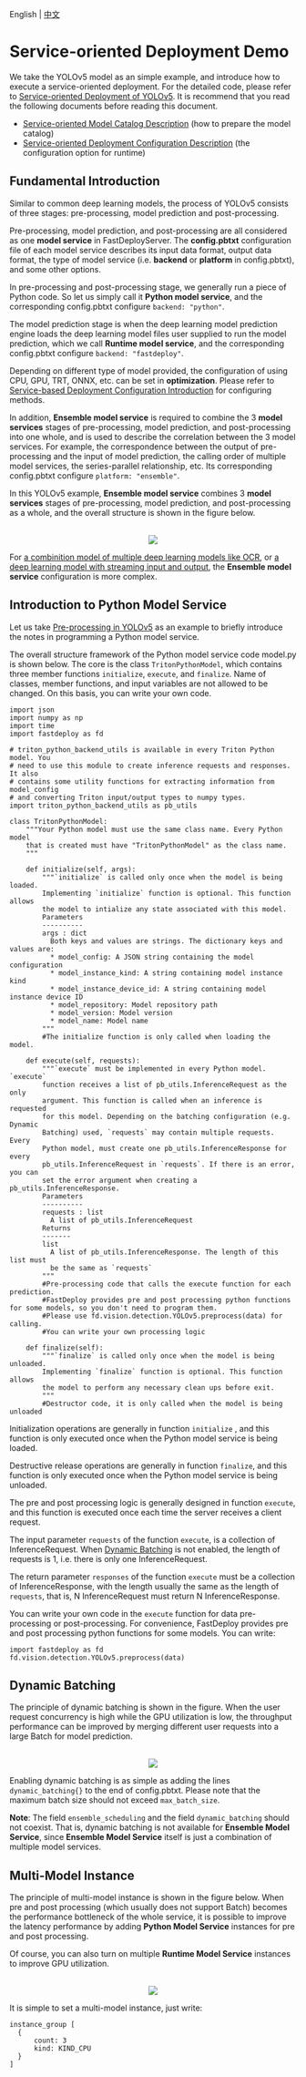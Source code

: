 English | [中文](../zh_CN/demo.md)
# Service-oriented Deployment Demo
We take the YOLOv5 model as an simple example, and introduce how to execute a service-oriented deployment. For the detailed code, please refer to [Service-oriented Deployment of YOLOv5](../../../examples/vision/detection/yolov5/serving). It is recommend that you read the following documents before reading this document.
- [Service-oriented Model Catalog Description](model_repository-en.md) (how to prepare the model catalog)
- [Service-oriented Deployment Configuration Description](model_configuration-en.md) (the configuration option for runtime)

## Fundamental Introduction
Similar to common deep learning models, the process of YOLOv5 consists of three stages: pre-processing, model prediction and post-processing.

Pre-processing, model prediction, and post-processing are all considered as one **model service** in FastDeployServer. The **config.pbtxt** configuration file of each model service describes its input data format, output data format, the type of model service (i.e. **backend** or **platform** in config.pbtxt), and some other options.

In pre-processing and post-processing stage, we generally run a piece of Python code. So let us simply call it **Python model service**, and the corresponding config.pbtxt configure `backend: "python"`.

The model prediction stage is when the deep learning model prediction engine loads the deep learning model files user supplied to run the model prediction, which we call **Runtime model service**, and the corresponding config.pbtxt configure `backend: "fastdeploy"`.

Depending on different type of model provided, the configuration of using CPU, GPU, TRT, ONNX, etc. can be set in **optimization**. Please refer to [Service-based Deployment Configuration Introduction](model_configuration-en.md) for configuring methods.

In addition, **Ensemble model service** is required to combine the 3 **model services** stages of pre-processing, model prediction, and post-processing into one whole, and is used to describe the correlation between the 3 model services. For example, the correspondence between the output of pre-processing and the input of model prediction, the calling order of multiple model services, the series-parallel relationship, etc. Its corresponding config.pbtxt configure `platform: "ensemble"`.

In this YOLOv5  example, **Ensemble model service** combines 3 **model services** stages of pre-processing, model prediction, and post-processing as a whole, and the overall structure is shown in the figure below.
<p align="center">
    <br>
<img src='https://user-images.githubusercontent.com/35565423/204268774-7b2f6b4a-50b1-4962-ade9-cd10cf3897ab.png'>
    <br>
</p>

For [a combinition model of multiple deep learning models like OCR](../../../examples/vision/ocr/PP-OCRv3/serving), or [a deep learning model with streaming input and output](../../../examples/audio/pp-tts/serving), the **Ensemble model service** configuration is more complex.
  
  
## Introduction to Python Model Service
Let us take [Pre-processing in YOLOv5](../../../examples/vision/detection/yolov5/serving/models/preprocess/1/model.py) as an example to briefly introduce the notes in programming a Python model service.

The overall structure framework of the Python model service code model.py is shown below. The core is the class `TritonPythonModel`, which contains three member functions `initialize`, `execute`, and `finalize`. Name of classes, member functions, and input variables are not allowed to be changed. On this basis, you can write your own code.

```
import json
import numpy as np
import time
import fastdeploy as fd

# triton_python_backend_utils is available in every Triton Python model. You
# need to use this module to create inference requests and responses. It also
# contains some utility functions for extracting information from model_config
# and converting Triton input/output types to numpy types.
import triton_python_backend_utils as pb_utils

class TritonPythonModel:
    """Your Python model must use the same class name. Every Python model
    that is created must have "TritonPythonModel" as the class name.
    """

    def initialize(self, args):
        """`initialize` is called only once when the model is being loaded.
        Implementing `initialize` function is optional. This function allows
        the model to intialize any state associated with this model.
        Parameters
        ----------
        args : dict
          Both keys and values are strings. The dictionary keys and values are:
          * model_config: A JSON string containing the model configuration
          * model_instance_kind: A string containing model instance kind
          * model_instance_device_id: A string containing model instance device ID
          * model_repository: Model repository path
          * model_version: Model version
          * model_name: Model name
        """
        #The initialize function is only called when loading the model.
        
    def execute(self, requests):
        """`execute` must be implemented in every Python model. `execute`
        function receives a list of pb_utils.InferenceRequest as the only
        argument. This function is called when an inference is requested
        for this model. Depending on the batching configuration (e.g. Dynamic
        Batching) used, `requests` may contain multiple requests. Every
        Python model, must create one pb_utils.InferenceResponse for every
        pb_utils.InferenceRequest in `requests`. If there is an error, you can
        set the error argument when creating a pb_utils.InferenceResponse.
        Parameters
        ----------
        requests : list
          A list of pb_utils.InferenceRequest
        Returns
        -------
        list
          A list of pb_utils.InferenceResponse. The length of this list must
          be the same as `requests`
        """
        #Pre-processing code that calls the execute function for each prediction.
        #FastDeploy provides pre and post processing python functions for some models, so you don't need to program them.
        #Please use fd.vision.detection.YOLOv5.preprocess(data) for calling.
        #You can write your own processing logic
        
    def finalize(self):
        """`finalize` is called only once when the model is being unloaded.
        Implementing `finalize` function is optional. This function allows
        the model to perform any necessary clean ups before exit.
        """
        #Destructor code, it is only called when the model is being unloaded
```

Initialization operations are generally in function `initialize` , and this function is only executed once when the Python model service is being loaded.

Destructive release operations are generally in function `finalize`, and this function is only executed once when the Python model service is being unloaded.

The pre and post processing logic is generally designed in function `execute`, and this function is executed once each time the server receives a client request.

The input parameter `requests` of the function `execute`, is a collection of InferenceRequest. When [Dynamic Batching](#Dynamic-Batching) is not enabled, the length of requests is 1, i.e. there is only one InferenceRequest.

The return parameter `responses` of the function `execute` must be a collection of InferenceResponse, with the length usually the same as the length of `requests`, that is, N InferenceRequest must return N InferenceResponse.

You can write your own code in the `execute` function for data pre-processing or post-processing. For convenience, FastDeploy provides pre and post processing python functions for some models. You can write:

```
import fastdeploy as fd
fd.vision.detection.YOLOv5.preprocess(data)
```

## Dynamic Batching
The principle of dynamic batching is shown in the figure. When the user request concurrency is high while the GPU utilization is low, the throughput performance can be improved by merging different user requests into a large Batch for model prediction.
<p align="center">
    <br>
<img src='https://user-images.githubusercontent.com/35565423/204285444-1f9aaf24-05c2-4aae-bbd5-47dc3582dc01.png'>
    <br>
</p>

Enabling dynamic batching is as simple as adding the lines `dynamic_batching{}` to the end of config.pbtxt. Please note that the maximum batch size should not exceed `max_batch_size`.

**Note**: The field `ensemble_scheduling` and the field `dynamic_batching` should not coexist. That is, dynamic batching is not available for **Ensemble Model Service**, since **Ensemble Model Service** itself is just a combination of multiple model services.

## Multi-Model Instance
The principle of multi-model instance is shown in the figure below. When pre and post processing (which usually does not support Batch) becomes the performance bottleneck of the whole service, it is possible to improve the latency performance by adding **Python Model Service** instances for pre and post processing.

Of course, you can also turn on multiple **Runtime Model Service** instances to improve GPU utilization.
<p align="center">
    <br>
<img src='https://user-images.githubusercontent.com/35565423/204268809-6ea95a9f-e014-468a-8597-98b67ebc7381.png'>
    <br>
</p>

It is simple to set a multi-model instance, just write:
```
instance_group [
  {
      count: 3
      kind: KIND_CPU
  }
]
```